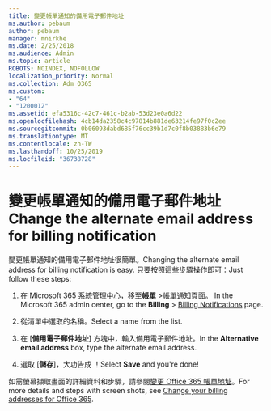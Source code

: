 ```yaml
---
title: 變更帳單通知的備用電子郵件地址
ms.author: pebaum
author: pebaum
manager: mnirkhe
ms.date: 2/25/2018
ms.audience: Admin
ms.topic: article
ROBOTS: NOINDEX, NOFOLLOW
localization_priority: Normal
ms.collection: Adm_O365
ms.custom:
- "64"
- "1200012"
ms.assetid: efa5316c-42c7-461c-b2ab-53d23e0a6d22
ms.openlocfilehash: 4cb14da2358c4c97814b881de63214fe97f0c2ee
ms.sourcegitcommit: 0b06093dabd685f76cc39b1d7c0f8b03883b6e79
ms.translationtype: MT
ms.contentlocale: zh-TW
ms.lasthandoff: 10/25/2019
ms.locfileid: "36738728"
---
```

# <a name="change-the-alternate-email-address-for-billing-notification"></a><span data-ttu-id="faf69-102">變更帳單通知的備用電子郵件地址</span><span class="sxs-lookup"><span data-stu-id="faf69-102">Change the alternate email address for billing notification</span></span>

<span data-ttu-id="faf69-103">變更帳單通知的備用電子郵件地址很簡單。</span><span class="sxs-lookup"><span data-stu-id="faf69-103">Changing the alternate email address for billing notification is easy.</span></span> <span data-ttu-id="faf69-104">只要按照這些步驟操作即可：</span><span class="sxs-lookup"><span data-stu-id="faf69-104">Just follow these steps:</span></span>
  
1. <span data-ttu-id="faf69-105">在 Microsoft 365 系統管理中心，移至**帳單** \>[帳單通知](https://go.microsoft.com/fwlink/p/?linkid=853212)頁面。  </span><span class="sxs-lookup"><span data-stu-id="faf69-105">In the Microsoft 365 admin center, go to the **Billing** \>  [Billing Notifications](https://go.microsoft.com/fwlink/p/?linkid=853212) page.</span></span>

2. <span data-ttu-id="faf69-106">從清單中選取的名稱。</span><span class="sxs-lookup"><span data-stu-id="faf69-106">Select a name from the list.</span></span>

3. <span data-ttu-id="faf69-107">在 [**備用電子郵件地址**] 方塊中，輸入備用電子郵件地址。</span><span class="sxs-lookup"><span data-stu-id="faf69-107">In the **Alternative email address** box, type the alternate email address.</span></span>

4. <span data-ttu-id="faf69-108">選取 [**儲存**]，大功告成 ！</span><span class="sxs-lookup"><span data-stu-id="faf69-108">Select **Save** and you're done!</span></span>

<span data-ttu-id="faf69-109">如需螢幕擷取畫面的詳細資料和步驟，請參閱[變更 Office 365 帳單地址](https://docs.microsoft.com/office365/admin/subscriptions-and-billing/change-your-billing-addresses)。</span><span class="sxs-lookup"><span data-stu-id="faf69-109">For more details and steps with screen shots, see [Change your billing addresses for Office 365](https://docs.microsoft.com/office365/admin/subscriptions-and-billing/change-your-billing-addresses).</span></span>
  